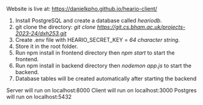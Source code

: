 Website is live at: https://danielkpho.github.io/heario-client/

1. Install PostgreSQL and create a database called _heariodb_.
2. git clone the directory: _git clone https://git.cs.bham.ac.uk/projects-2023-24/dxh253.git_
3. Create .env file with HEARIO_SECRET_KEY = _64 character string_.
4. Store it in the root folder.
5. Run npm install in frontend directory then _npm start_ to start the frontend.
6. Run npm install in backend directory then _nodemon app.js_ to start the backend.
7. Database tables will be created automatically after starting the backend

Server will run on localhost:8000
Client will run on localhost:3000
Postgres will run on localhost:5432